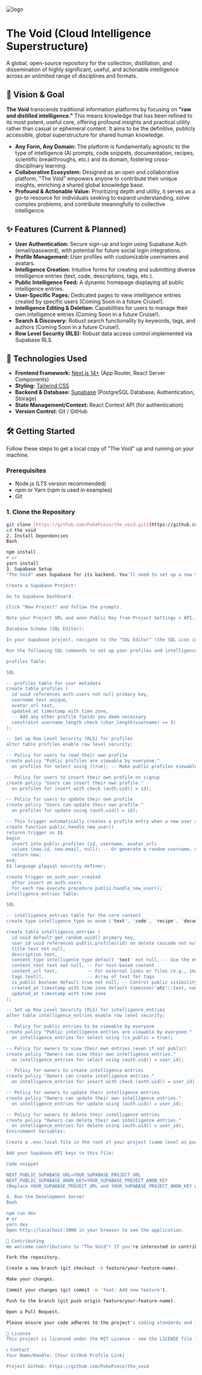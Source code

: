 ![logo](https://github.com/user-attachments/assets/b0d30319-1189-4a85-b1de-a78cac3bf9d2)

# The Void (Cloud Intelligence Superstructure)



A global, open-source repository for the collection, distillation, and dissemination of highly significant, useful, and actionable intelligence across an unlimited range of disciplines and formats.

## 🌟 Vision & Goal

**The Void** transcends traditional information platforms by focusing on **"raw and distilled intelligence."** This means knowledge that has been refined to its most potent, useful core, offering profound insights and practical utility rather than casual or ephemeral content. It aims to be the definitive, publicly accessible, global superstructure for shared human knowledge.

* **Any Form, Any Domain:** The platform is fundamentally agnostic to the type of intelligence (AI prompts, code snippets, documentation, recipes, scientific breakthroughs, etc.) and its domain, fostering cross-disciplinary learning.
* **Collaborative Ecosystem:** Designed as an open and collaborative platform, "The Void" empowers anyone to contribute their unique insights, enriching a shared global knowledge base.
* **Profound & Actionable Value:** Prioritizing depth and utility, it serves as a go-to resource for individuals seeking to expand understanding, solve complex problems, and contribute meaningfully to collective intelligence.

## ✨ Features (Current & Planned)

* **User Authentication:** Secure sign-up and login using Supabase Auth (email/password), with potential for future social login integrations.
* **Profile Management:** User profiles with customizable usernames and avatars.
* **Intelligence Creation:** Intuitive forms for creating and submitting diverse intelligence entries (text, code, descriptions, tags, etc.).
* **Public Intelligence Feed:** A dynamic homepage displaying all public intelligence entries.
* **User-Specific Pages:** Dedicated pages to view intelligence entries created by specific users (Coming Soon in a future Cruise!).
* **Intelligence Editing & Deletion:** Capabilities for users to manage their own intelligence entries (Coming Soon in a future Cruise!).
* **Search & Discovery:** Robust search functionality by keywords, tags, and authors (Coming Soon in a future Cruise!).
* **Row Level Security (RLS):** Robust data access control implemented via Supabase RLS.

## 🚀 Technologies Used

* **Frontend Framework:** [Next.js 14+](https://nextjs.org/) (App Router, React Server Components)
* **Styling:** [Tailwind CSS](https://tailwindcss.com/)
* **Backend & Database:** [Supabase](https://supabase.com/) (PostgreSQL Database, Authentication, Storage)
* **State Management/Context:** React Context API (for authentication)
* **Version Control:** Git / GitHub

## 🛠️ Getting Started

Follow these steps to get a local copy of "The Void" up and running on your machine.

### Prerequisites

* Node.js (LTS version recommended)
* npm or Yarn (npm is used in examples)
* Git

### 1. Clone the Repository

```bash
git clone [https://github.com/PokePiece/the_void.git](https://github.com/PokePiece/the_void.git)
cd the_void
2. Install Dependencies
Bash

npm install
# or
yarn install
3. Supabase Setup
"The Void" uses Supabase for its backend. You'll need to set up a new Supabase project.

Create a Supabase Project:

Go to Supabase Dashboard.

Click "New Project" and follow the prompts.

Note your Project URL and anon Public Key from Project Settings > API.

Database Schema (SQL Editor):

In your Supabase project, navigate to the "SQL Editor" (the SQL icon in the sidebar).

Run the following SQL commands to set up your profiles and intelligence_entries tables, along with Row Level Security (RLS) policies.

profiles Table:

SQL

-- profiles table for user metadata
create table profiles (
  id uuid references auth.users not null primary key,
  username text unique,
  avatar_url text,
  updated_at timestamp with time zone,
  -- Add any other profile fields you deem necessary
  constraint username_length check (char_length(username) >= 3)
);

-- Set up Row Level Security (RLS) for profiles
alter table profiles enable row level security;

-- Policy for users to read their own profile
create policy "Public profiles are viewable by everyone."
  on profiles for select using (true); -- Make public profiles viewable by everyone. Adjust as needed for privacy.

-- Policy for users to insert their own profile on signup
create policy "Users can insert their own profile."
  on profiles for insert with check (auth.uid() = id);

-- Policy for users to update their own profile
create policy "Users can update their own profile."
  on profiles for update using (auth.uid() = id);

-- This trigger automatically creates a profile entry when a new user signs up
create function public.handle_new_user()
returns trigger as $$
begin
  insert into public.profiles (id, username, avatar_url)
  values (new.id, new.email, null); -- Or generate a random username, use email as fallback
  return new;
end;
$$ language plpgsql security definer;

create trigger on_auth_user_created
  after insert on auth.users
  for each row execute procedure public.handle_new_user();
intelligence_entries Table:

SQL

-- intelligence_entries table for the core content
create type intelligence_type as enum ('text', 'code', 'recipe', 'documentation', 'prompt', 'other'); -- Define types

create table intelligence_entries (
  id uuid default gen_random_uuid() primary key,
  user_id uuid references public.profiles(id) on delete cascade not null,
  title text not null,
  description text,
  content_type intelligence_type default 'text' not null, -- Use the enum type
  content_text text not null, -- For text-based content
  content_url text,           -- For external links or files (e.g., images, PDFs)
  tags text[],                -- Array of text for tags
  is_public boolean default true not null, -- Control public visibility
  created_at timestamp with time zone default timezone('utc'::text, now()) not null,
  updated_at timestamp with time zone
);

-- Set up Row Level Security (RLS) for intelligence_entries
alter table intelligence_entries enable row level security;

-- Policy for public entries to be viewable by everyone
create policy "Public intelligence entries are viewable by everyone."
  on intelligence_entries for select using (is_public = true);

-- Policy for owners to view their own entries (even if not public)
create policy "Owners can view their own intelligence entries."
  on intelligence_entries for select using (auth.uid() = user_id);

-- Policy for owners to create intelligence entries
create policy "Owners can create intelligence entries."
  on intelligence_entries for insert with check (auth.uid() = user_id);

-- Policy for owners to update their intelligence entries
create policy "Owners can update their own intelligence entries."
  on intelligence_entries for update using (auth.uid() = user_id);

-- Policy for owners to delete their intelligence entries
create policy "Owners can delete their own intelligence entries."
  on intelligence_entries for delete using (auth.uid() = user_id);
Environment Variables:

Create a .env.local file in the root of your project (same level as package.json).

Add your Supabase API keys to this file:

Code snippet

NEXT_PUBLIC_SUPABASE_URL=YOUR_SUPABASE_PROJECT_URL
NEXT_PUBLIC_SUPABASE_ANON_KEY=YOUR_SUPABASE_PROJECT_ANON_KEY
(Replace YOUR_SUPABASE_PROJECT_URL and YOUR_SUPABASE_PROJECT_ANON_KEY with the values from your Supabase Dashboard.)

4. Run the Development Server
Bash

npm run dev
# or
yarn dev
Open http://localhost:3000 in your browser to see the application.

🤝 Contributing
We welcome contributions to "The Void"! If you're interested in contributing:

Fork the repository.

Create a new branch (git checkout -b feature/your-feature-name).

Make your changes.

Commit your changes (git commit -m 'feat: Add new feature').

Push to the branch (git push origin feature/your-feature-name).

Open a Pull Request.

Please ensure your code adheres to the project's coding standards and includes relevant tests.

📄 License
This project is licensed under the MIT License - see the LICENSE file for details.

📞 Contact
Your Name/Handle: [Your GitHub Profile Link]

Project GitHub: https://github.com/PokePiece/the_void

